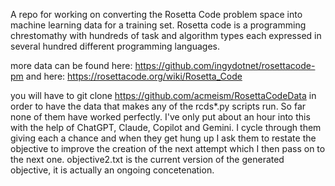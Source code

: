 A repo for working on converting the Rosetta Code problem space into machine learning data for a training set.
Rosetta code is a programming chrestomathy with hundreds of task and algorithm types each expressed in several 
hundred different programming languages.

more data can be found here: https://github.com/ingydotnet/rosettacode-pm and here: https://rosettacode.org/wiki/Rosetta_Code

you will have to git clone https://github.com/acmeism/RosettaCodeData in order to have the data that makes any of the rcds*.py scripts run.
So far none of them have worked perfectly. I've only put about an hour into this with the help of ChatGPT, Claude, Copilot and Gemini.
I cycle through them giving each a chance and when they get hung up I ask them to restate the objective to improve the creation of the next attempt
which I then pass on to the next one. objective2.txt is the current version of the generated objective, it is actually an ongoing concetenation.
